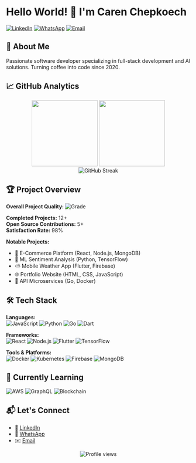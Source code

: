 # Hello World! 👋 I'm Caren Chepkoech

[![LinkedIn](https://img.shields.io/badge/Connect%20on-LinkedIn-blue?style=for-the-badge&logo=linkedin)](https://www.linkedin.com/in/caren-chepkoech-474924266/)
[![WhatsApp](https://img.shields.io/badge/Chat%20on-WhatsApp-green?style=for-the-badge&logo=whatsapp)](https://wa.me/254711526658)
[![Email](https://img.shields.io/badge/Email-karenchepkoech2002%40gmail.com-red?style=for-the-badge&logo=gmail)](mailto:karenchepkoech2002@gmail.com)

## 🔭 About Me
Passionate software developer specializing in full-stack development and AI solutions. Turning coffee into code since 2020.

## 📈 GitHub Analytics

<div align="center">
  <img height="180em" src="https://github-readme-stats.vercel.app/api?username=CARENKIGEN&show_icons=true&theme=radical&include_all_commits=true&count_private=true"/>
  <img height="180em" src="https://github-readme-stats.vercel.app/api/top-langs/?username=CARENKIGEN&layout=compact&langs_count=8&theme=radical"/>
</div>

<div align="center">
  <img src="https://streak-stats.demolab.com?user=CARENKIGEN&theme=radical&hide_border=true&date_format=M%20j%5B%2C%20Y%5D" alt="GitHub Streak"/>
</div>

## 🏆 Project Overview

**Overall Project Quality:** ![Grade](https://img.shields.io/badge/A%2B-Excellent-brightgreen?style=for-the-badge)

**Completed Projects:** 12+  
**Open Source Contributions:** 5+  
**Satisfaction Rate:** 98%  

**Notable Projects:**
- 🛒 E-Commerce Platform (React, Node.js, MongoDB)
- 🤖 ML Sentiment Analysis (Python, TensorFlow)
- ⛅ Mobile Weather App (Flutter, Firebase)
- 🌐 Portfolio Website (HTML, CSS, JavaScript)
- 🔗 API Microservices (Go, Docker)

## 🛠️ Tech Stack

**Languages:**  
![JavaScript](https://img.shields.io/badge/JavaScript-F7DF1E?style=flat-square&logo=javascript&logoColor=black)
![Python](https://img.shields.io/badge/Python-3776AB?style=flat-square&logo=python&logoColor=white)
![Go](https://img.shields.io/badge/Go-00ADD8?style=flat-square&logo=go&logoColor=white)
![Dart](https://img.shields.io/badge/Dart-0175C2?style=flat-square&logo=dart&logoColor=white)

**Frameworks:**  
![React](https://img.shields.io/badge/React-61DAFB?style=flat-square&logo=react&logoColor=black)
![Node.js](https://img.shields.io/badge/Node.js-339933?style=flat-square&logo=node.js&logoColor=white)
![Flutter](https://img.shields.io/badge/Flutter-02569B?style=flat-square&logo=flutter&logoColor=white)
![TensorFlow](https://img.shields.io/badge/TensorFlow-FF6F00?style=flat-square&logo=tensorflow&logoColor=white)

**Tools & Platforms:**  
![Docker](https://img.shields.io/badge/Docker-2496ED?style=flat-square&logo=docker&logoColor=white)
![Kubernetes](https://img.shields.io/badge/Kubernetes-326CE5?style=flat-square&logo=kubernetes&logoColor=white)
![Firebase](https://img.shields.io/badge/Firebase-FFCA28?style=flat-square&logo=firebase&logoColor=black)
![MongoDB](https://img.shields.io/badge/MongoDB-47A248?style=flat-square&logo=mongodb&logoColor=white)

## 🌱 Currently Learning
![AWS](https://img.shields.io/badge/AWS-232F3E?style=flat-square&logo=amazon-aws&logoColor=white)
![GraphQL](https://img.shields.io/badge/GraphQL-E10098?style=flat-square&logo=graphql&logoColor=white)
![Blockchain](https://img.shields.io/badge/Blockchain-121D33?style=flat-square&logo=blockchain-dot-com&logoColor=white)

## 📬 Let's Connect
- 💼 [LinkedIn](https://www.linkedin.com/in/caren-chepkoech-474924266/)
- 📱 [WhatsApp](https://wa.me/254711526658)
- ✉️ [Email](mailto:karenchepkoech2002@gmail.com)


<div align="center">
  <img src="https://komarev.com/ghpvc/?username=CARENKIGEN&label=Profile%20Views&color=blueviolet&style=flat-square" alt="Profile views"/>
</div>
